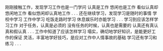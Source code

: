 刚刚接触工作，发现学习工作也是一门学问
认真是工作
悠闲也是工作
看似认真却悠闲地工作
看似悠闲却认真地工作
.
.
.
还在继续学习，发现学习是随时的事情
学校中学习
工作中学习
吃饭走路时学习
休息娱乐时亦能学习
.
.
.
学习到应该怎样学习工作
对于任务，认真是必须的
没有任务的时候，认真也是需要的
认真还有真认真和假认真
.
.
.
工作中知道了应该怎样学习
塌实，确切地学好知识，是能更好工作的保证
灵活，丰富地学好技巧，是应对工作中人情事故的基础
学习还有学习和练习
.
.
.
<!-- ##{"timestamp":1156732582}## -->